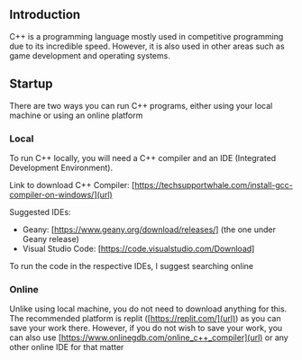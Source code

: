 ## Introduction

C++ is a programming language mostly used in competitive programming due to its incredible speed. However, it is also used in other areas such as game development and operating systems.

## Startup

There are two ways you can run C++ programs, either using your local machine or using an online platform

### Local

To run C++ locally, you will need a C++ compiler and an IDE (Integrated Development Environment).

Link to download C++ Compiler: [https://techsupportwhale.com/install-gcc-compiler-on-windows/](url)

Suggested IDEs:
- Geany: [https://www.geany.org/download/releases/] (the one under Geany release)
- Visual Studio Code: [https://code.visualstudio.com/Download]

To run the code in the respective IDEs, I suggest searching online

### Online

Unlike using local machine, you do not need to download anything for this. The recommended platform is replit ([https://replit.com/](url)) as you can save your work there. However, if you do not wish to save your work, you can also use [https://www.onlinegdb.com/online_c++_compiler](url) or any other online IDE for that matter
